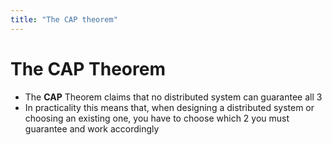 ```yaml
---
title: "The CAP theorem"
---
```

# The CAP Theorem

* The **CAP** Theorem claims that no distributed system can guarantee all 3
* In practicality this means that, when designing a distributed system or choosing an existing one, you have to choose which 2 you must guarantee and work accordingly
